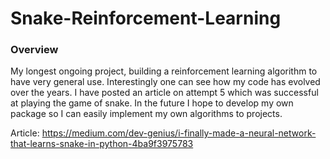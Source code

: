 # Snake-Reinforcement-Learning

### Overview
My longest ongoing project, building a reinforcement learning algorithm to have very general use. Interestingly one can see how my code has evolved over the years. I have posted an article on attempt 5 which was successful at playing the game of snake. In the future I hope to develop my own package so I can easily implement my own algorithms to projects.

Article:
https://medium.com/dev-genius/i-finally-made-a-neural-network-that-learns-snake-in-python-4ba9f3975783
